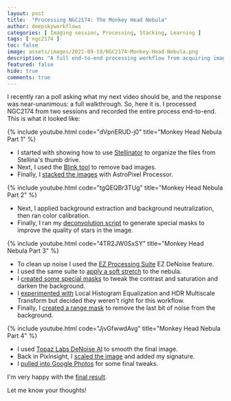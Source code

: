 ```yaml
---
layout: post
title:  "Processing NGC2174: The Monkey Head Nebula"
author: deepskyworkflows
categories: [ Imaging session, Processing, Stacking, Learning ]
tags: [ ngc2174 ]
toc: false
image: assets/images/2021-09-19/NGC2174-Monkey-Head-Nebula.png
description: "A full end-to-end processing workflow from acquiring images to final polish using AstroPixel Processor, PixInsight, and Topaz Labs."
featured: false
hide: true
comments: true
---
```


I recently ran a poll asking what my next video should be, and the response was near-unanimous: a full walkthrough. So, here it is. I processed NGC2174 from two sessions and recorded the entire process end-to-end. This is what it looked like:

{% include youtube.html code="dVpnERUD-j0" title="Monkey Head Nebula Part 1" %}

- I started with showing how to use [Stellinator](/external?t=https://github.com/DeepSkyWorkflows/Stellinator) to organize the files from Stellina's thumb drive. 
- Next, I used the [Blink tool](/external?t=https://www.youtube.com/watch?v=dVpnERUD-j0&t=445s) to remove bad images.
- Finally, I [stacked the images](/external?t=https://www.youtube.com/watch?v=dVpnERUD-j0&t=799s) with AstroPixel Processor.

{% include youtube.html code="tgQEQBr3TUg" title="Monkey Head Nebula Part 2" %}

- Next, I applied background extraction and background neutralization, then ran color calibration.
- Finally, I ran my [deconvolution script](/external?t=https://github.com/DeepSkyWorkflows/DeepSkyWorkflowScripts/blob/main/docs/generateDeconSupport.md) to generate special masks to improve the quality of stars in the image.

{% include youtube.html code="4TR2JW0SxSY" title="Monkey Head Nebula Part 3" %}

- To clean up noise I used the [EZ Processing Suite](/external?t=https://darkarchon.internet-box.ch:8443) EZ DeNoise feature.
- I used the same suite to [apply a soft stretch](/external?t=https://www.youtube.com/watch?v=4TR2JW0SxSY&t=340s) to the nebula.
- I [created some special masks](/external?t=https://www.youtube.com/watch?v=4TR2JW0SxSY&t=565s) to tweak the contrast and saturation and darken the background.
- I [experimented with](/external?t=https://www.youtube.com/watch?v=4TR2JW0SxSY&t=909s) Local Histogram Equalization and HDR Multiscale Transform but decided they weren't right for this workflow.
- Finally, I [created a range mask](/external?t=https://www.youtube.com/watch?v=4TR2JW0SxSY&t=1324s) to remove the last bit of noise from the background.

{% include youtube.html code="JjvGfwwdAvg" title="Monkey Head Nebula Part 4" %}

- I used [Topaz Labs DeNoise AI](/external?t=https://www.topazlabs.com/denoise-ai) to smooth the final image.
- Back in PixInsight, I [scaled the image](/external?t=https://www.youtube.com/watch?v=JjvGfwwdAvg&t=197s) and added my signature.
- I [pulled into Google Photos](/external?t=https://www.youtube.com/watch?v=JjvGfwwdAvg&t=370s) for some final tweaks.

I'm very happy with the [final result](/external?t=https://www.youtube.com/watch?v=JjvGfwwdAvg&t=442s).

Let me know your thoughts!